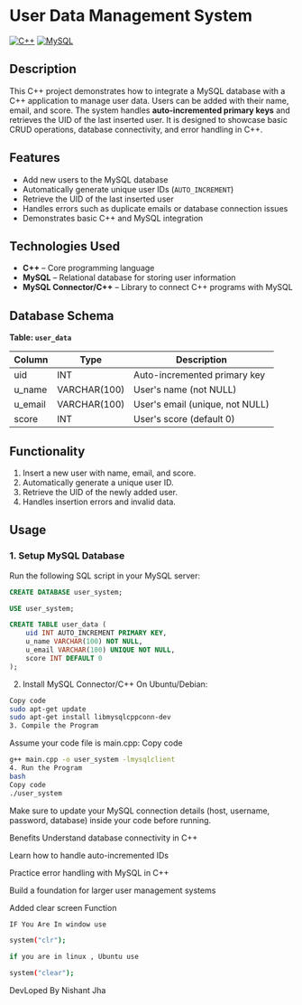 # User Data Management System

[![C++](https://img.shields.io/badge/Language-C%2B%2B-blue)](https://isocpp.org/)
[![MySQL](https://img.shields.io/badge/Database-MySQL-orange)](https://www.mysql.com/)

## Description
This C++ project demonstrates how to integrate a MySQL database with a C++ application to manage user data. Users can be added with their name, email, and score. The system handles **auto-incremented primary keys** and retrieves the UID of the last inserted user. It is designed to showcase basic CRUD operations, database connectivity, and error handling in C++.

## Features
- Add new users to the MySQL database
- Automatically generate unique user IDs (`AUTO_INCREMENT`)
- Retrieve the UID of the last inserted user
- Handles errors such as duplicate emails or database connection issues
- Demonstrates basic C++ and MySQL integration

## Technologies Used
- **C++** – Core programming language
- **MySQL** – Relational database for storing user information
- **MySQL Connector/C++** – Library to connect C++ programs with MySQL

## Database Schema

**Table: `user_data`**

| Column   | Type         | Description                          |
|----------|-------------|--------------------------------------|
| uid      | INT          | Auto-incremented primary key          |
| u_name   | VARCHAR(100) | User's name (not NULL)               |
| u_email  | VARCHAR(100) | User's email (unique, not NULL)      |
| score    | INT          | User's score (default 0)             |

## Functionality
1. Insert a new user with name, email, and score.
2. Automatically generate a unique user ID.
3. Retrieve the UID of the newly added user.
4. Handles insertion errors and invalid data.

## Usage

### 1. Setup MySQL Database
Run the following SQL script in your MySQL server:

```sql
CREATE DATABASE user_system;

USE user_system;

CREATE TABLE user_data (
    uid INT AUTO_INCREMENT PRIMARY KEY,
    u_name VARCHAR(100) NOT NULL,
    u_email VARCHAR(100) UNIQUE NOT NULL,
    score INT DEFAULT 0
);
```
2. Install MySQL Connector/C++
On Ubuntu/Debian:

```bash
Copy code
sudo apt-get update
sudo apt-get install libmysqlcppconn-dev
3. Compile the Program
```
Assume your code file is main.cpp:
Copy code
```bash
g++ main.cpp -o user_system -lmysqlclient
4. Run the Program
bash
Copy code
./user_system
```
Make sure to update your MySQL connection details (host, username, password, database) inside your code before running.

Benefits
Understand database connectivity in C++

Learn how to handle auto-incremented IDs

Practice error handling with MySQL in C++

Build a foundation for larger user management systems

Added clear screen Function 

``` bash
IF You Are In window use

system("clr");

if you are in linux , Ubuntu use

system("clear");
```

DevLoped By Nishant Jha

